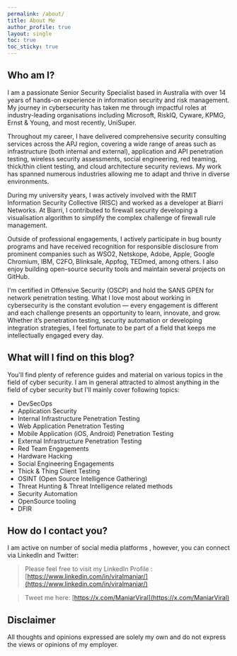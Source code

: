 ```yaml
---
permalink: /about/
title: About Me
author_profile: true
layout: single
toc: true
toc_sticky: true
---
```


## Who am I?

I am a passionate Senior Security Specialist based in Australia with over 14 years of hands-on experience in information security and risk management. My journey in cybersecurity has taken me through impactful roles at industry-leading organisations including Microsoft, RiskIQ, Cyware, KPMG, Ernst & Young, and most recently, UniSuper.

Throughout my career, I have delivered comprehensive security consulting services across the APJ region, covering a wide range of areas such as infrastructure (both internal and external), application and API penetration testing, wireless security assessments, social engineering, red teaming, thick/thin client testing, and cloud architecture security reviews. My work has spanned numerous industries allowing me to adapt and thrive in diverse environments.

During my university years, I was actively involved with the RMIT Information Security Collective (RISC) and worked as a developer at Biarri Networks. At Biarri, I contributed to firewall security developing a visualisation algorithm to simplify the complex challenge of firewall rule management.

Outside of professional engagements, I actively participate in bug bounty programs and have received recognition for responsible disclosure from prominent companies such as WSO2, Netskope, Adobe, Apple, Google Chromium, IBM, C2FO, Blinksale, Appfog, TEDmed, among others. I also enjoy building open-source security tools and maintain several projects on GitHub.

I'm certified in Offensive Security (OSCP) and hold the SANS GPEN for network penetration testing. What I love most about working in cybersecurity is the constant evolution — every engagement is different and each challenge presents an opportunity to learn, innovate, and grow. Whether it’s penetration testing, security automation or developing integration strategies, I feel fortunate to be part of a field that keeps me intellectually engaged every day.

## What will I find on this blog?

You'll find plenty of reference guides and material on various topics in the field of cyber security. I am in general attracted to almost anything in the field of cyber security but I'll mainly cover following topics:

- DevSecOps
- Application Security
- Internal Infrastructure Penetration Testing
- Web Application Penetration Testing
- Mobile Application (iOS, Android) Penetration Testing
- External Infrastructure Penetration Testing
- Red Team Engagements
- Hardware Hacking
- Social Engineering Engagements
- Thick & Thing Client Testing
- OSINT (Open Source Intelligence Gathering)
- Threat Hunting & Threat Intelligence related methods
- Security Automation
- OpenSource tooling
- DFIR

## How do I contact you?

I am active on number of social media platforms , however, you can connect via LinkedIn and Twitter:

> Please feel free to visit my LinkedIn Profile :
> [https://www.linkedin.com/in/viralmaniar/](https://www.linkedin.com/in/viralmaniar/)

> Tweet me here:
> [https://x.com/ManiarViral](https://x.com/ManiarViral)

## Disclaimer

All thoughts and opinions expressed are solely my own and do not express the views or opinions of my employer.



